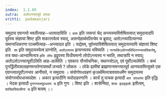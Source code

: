 ```yaml
---
index:  1.1.65
sutra:  अलोऽन्त्यात्पूर्व उपधा
vritti:  padamanjari
---
```


समुदाय एवान्त्यो भवतीत्याह--धात्वादाविति । `अलः` इति जसन्तं चेद् अन्त्यस्याविशेषितत्वात् समुदायादपि पूर्वस्य संज्ञायां शिष्ट इति शकारस्येत्वं स्याद्, असन्देहार्थमलित्येव च ब्रूयाद्; अतोऽन्त्यादित्यानया समानाधिकरणा पञ्चमीत्याह--अन्त्यादल इति । यद्येवम्, पूर्वस्याविशेषितत्वात् समुदायस्यापि संज्ञायां शिष्ट इति ` शा` इति समुदायस्येत्वं प्राप्नोति, `अलोऽत्यस्य` इत्यन्त्यस्य भविष्यति । `नानर्थकेऽलोन्त्यविधिरनभ्यासविकारेषु`, तत्र यथा-आभ्यामित्यत्र `हलि लोपः` इद्रूपस्य विधीयमानो लोपोऽन्त्यस्य न भवति, तथात्रापि न स्याद्; अतोऽलोऽन्त्यात्पूर्वोऽलिति आह-अलेवेति । एवकारः पौनर्वचनिकः, यथान्त्योऽल्, एवं पूर्वोऽप्यलेवेति । कथं पुनर्द्धितीयसल्ग्रहणमन्तरेणायमर्थो लभ्यते ? लोकतः । लोके ह्यमीषां ब्राह्मणानामन्त्यात्पूर्व आनयतामित्युक्ते एक एवान्त्यात्पूर्वोऽनन्तर आनीयते, न समुदायः । संयोगोपधग्रहणं कृञर्थमित्यत्रावयवधर्मेण समुदायस्य संयोगस्योपधाव्यपदेशः । अकार इत्यादीनि रूपोदाहरणानि । कार्यं तु पाचक इत्यादौ `अत उपधायाः` इति वृद्धिः । भेदक इत्यादौ `पुनगन्तलघूपधस्य च` इति गुणः । शिष्ट इति । शासेर्निष्ठा, `शास इदङ्हलोः` इतीत्वम्, `शासिवसिघसीनां च` इति षत्वम् ।।
